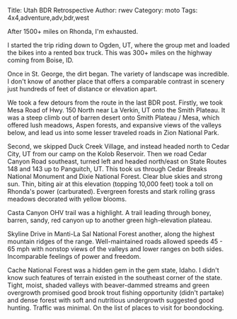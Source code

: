 Title: Utah BDR Retrospective
Author: rwev
Category: moto
Tags: 4x4,adventure,adv,bdr,west

After 1500+ miles on Rhonda, I'm exhausted. 

I started the trip riding down to Ogden, UT, where the group met and loaded the bikes into a rented box truck. This was 300+ miles on the highway coming from Boise, ID.

Once in St. George, the dirt began. The variety of landscape was incredible. I don't know of another place that offers a comparable contrast in scenery just hundreds of feet of distance or elevation apart.

We took a few detours from the route in the last BDR post. Firstly, we took Mesa Road of Hwy. 150 North near La Verkin, UT onto the Smith Plateau. It was a steep climb out of barren desert onto Smith Plateau / Mesa, which offered lush meadows, Aspen forests, and expansive views of the valleys below, and lead us into some lesser traveled roads in Zion National Park.

Second, we skipped Duck Creek Village, and instead headed north to Cedar City, UT from our camp on the Kolob Reservoir. Then we road Cedar Canyon Road southeast, turned left and headed north/east on State Routes 148 and 143 up to Panguitch, UT. This took us through Cedar Breaks National Monument and Dixie National Forest. Clear blue skies and strong sun. Thin, biting air at this elevation (topping 10,000 feet) took a toll on Rhonda's power (carburated). Evergreen forests and stark rolling grass meadows decorated with yellow blooms. 

Casta Canyon OHV trail was a highlight. A trail leading through boney, barren, sandy, red canyon up to another green high-elevation plateau. 

Skyline Drive in Manti-La Sal National Forest another, along the highest mountain ridges of the range. Well-maintained roads allowed speeds 45 - 65 mph with nonstop views of the valleys and lower ranges on both sides. Incomparable feelings of power and freedom. 

Cache National Forest was a hidden gem in the gem state, Idaho. I didn't know such features of terrain existed in the southeast corner of the state. Tight, moist, shaded valleys with beaver-dammed streams and green overgrowth promised good brook trout fishing opportunity (didn't partake) and dense forest with soft and nutritious undergrowth suggested good hunting. Traffic was minimal. On the list of places to visit for boondocking.

